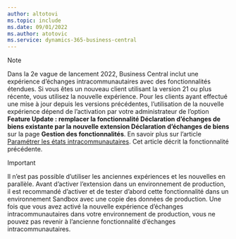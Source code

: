 ```yaml
---
author: altotovi
ms.topic: include
ms.date: 09/01/2022
ms.author: atotovic
ms.service: dynamics-365-business-central
---
```

> [!NOTE]
> Dans la 2e vague de lancement 2022, Business Central inclut une expérience d’échanges intracommunautaires avec des fonctionnalités étendues. Si vous êtes un nouveau client utilisant la version 21 ou plus récente, vous utilisez la nouvelle expérience. Pour les clients ayant effectué une mise à jour depuis les versions précédentes, l’utilisation de la nouvelle expérience dépend de l’activation par votre administrateur de l’option **Feature Update : remplacer la fonctionnalité Déclaration d’échanges de biens existante par la nouvelle extension Déclaration d’échanges de biens** sur la page **Gestion des fonctionnalités**. En savoir plus sur l’article [Paramétrer les états intracommunautaires](../finance-how-setup-report-intrastat.md). Cet article décrit la fonctionnalité précédente.

> [!IMPORTANT]
> Il n’est pas possible d’utiliser les anciennes expériences et les nouvelles en parallèle. Avant d’activer l’extension dans un environnement de production, il est recommandé d’activer et de tester d’abord cette fonctionnalité dans un environnement Sandbox avec une copie des données de production. Une fois que vous avez activé la nouvelle expérience d’échanges intracommunautaires dans votre environnement de production, vous ne pouvez pas revenir à l’ancienne fonctionnalité d’échanges intracommunautaires.